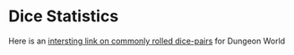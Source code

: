 # Dice Statistics

Here is an [intersting link on commonly rolled dice-pairs](https://anydice.com/program/2abcc) for Dungeon World